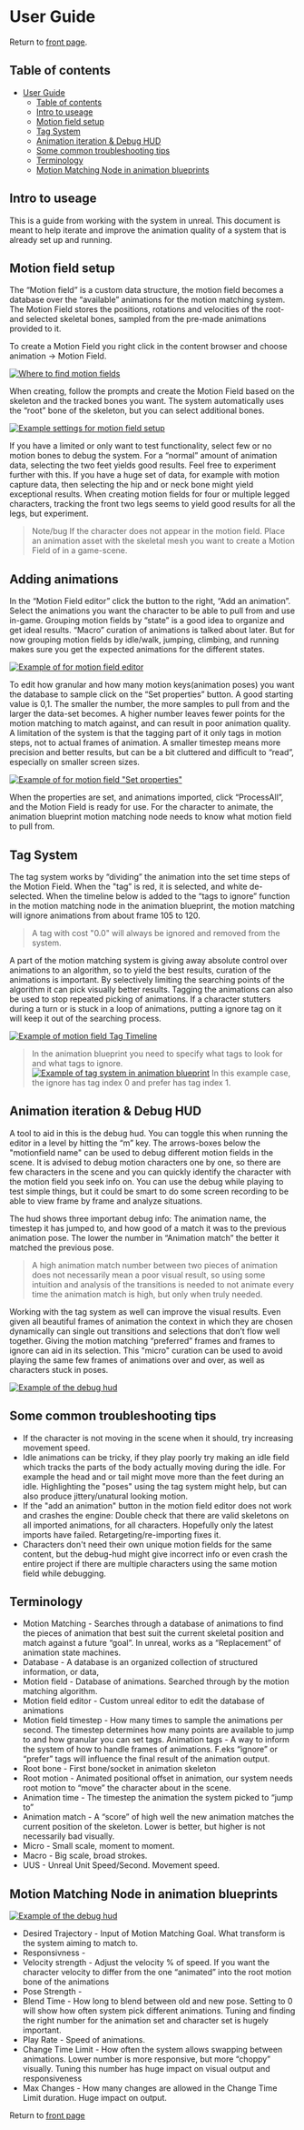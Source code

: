 # User Guide

Return to [front page](./README.md).

## Table of contents

- [User Guide](#user-guide)
  - [Table of contents](#table-of-contents)
  - [Intro to useage](#intro-to-useage)
  - [Motion field setup](#motion-field-setup)
  - [Tag System](#tag-system)
  - [Animation iteration & Debug HUD](#animation-iteration--debug-hud)
  - [Some common troubleshooting tips](#some-common-troubleshooting-tips)
  - [Terminology](#terminology)
  - [Motion Matching Node in animation blueprints](#motion-matching-node-in-animation-blueprints)

## Intro to useage

This is a guide from working with the system in unreal. This document is meant to help iterate and improve the animation quality of a system that is already set up and running.

## Motion field setup

The “Motion field” is a custom data structure, the motion field becomes a database over the “available” animations for the motion matching system. The Motion Field stores the positions, rotations and velocities of the root- and selected skeletal bones, sampled from the pre-made animations provided to it.

To create a Motion Field you right click in the content browser and choose animation -> Motion Field.

[![Where to find motion fields](./SetupPictures/MotionFieldSetup.png)](https://gautersamuelsen.github.io/MotionMatching-Documentation/SetupPictures/MotionFieldSetup.png)

When creating, follow the prompts and create the Motion Field based on the skeleton and the tracked bones you want. The system automatically uses the “root” bone of the skeleton, but you can select additional bones.

[![Example settings for motion field setup](./SetupPictures/MotionFieldSettings.png)](https://gautersamuelsen.github.io/MotionMatching-Documentation/SetupPictures/MotionFieldSettings.png)

If you have a limited or only want to test functionality, select few or no motion bones to debug the system.
For a “normal” amount of animation data, selecting the two feet yields good results.
Feel free to experiment further with this. If you have a huge set of data, for example with motion capture data, then selecting the hip and or neck bone might yield exceptional results.
When creating motion fields for four or multiple legged characters, tracking the front two legs seems to yield good results for all the legs, but experiment.

> Note/bug
> If the character does not appear in the motion field. Place an animation asset with the skeletal mesh you want to create a Motion Field of in a game-scene.

## Adding animations

In the “Motion Field editor” click the button to the right, “Add an animation”. Select the animations you want the character to be able to pull from and use in-game. Grouping motion fields by “state” is a good idea to organize and get ideal results. “Macro” curation of animations is talked about later. But for now grouping motion fields by idle/walk, jumping, climbing, and running makes sure you get the expected animations for the different states.

[![Example of for motion field editor](./SetupPictures/AddAnimation.png)](https://gautersamuelsen.github.io/MotionMatching-Documentation/SetupPictures/AddAnimation.png)

To edit how granular and how many motion keys(animation poses) you want the database to sample click on the “Set properties” button. A good starting value is 0,1. The smaller the number, the more samples to pull from and the larger the data-set becomes. A higher number leaves fewer points for the motion matching to match against, and can result in poor animation quality.
A limitation of the system is that the tagging part of it only tags in motion steps, not to actual frames of animation. A smaller timestep means more precision and better results, but can be a bit cluttered and difficult to “read”, especially on smaller screen sizes.

[![Example of for motion field "Set properties"](./SetupPictures/SetProperties.png)](https://gautersamuelsen.github.io/MotionMatching-Documentation/SetupPictures/SetProperties.png)

When the properties are set, and animations imported, click “ProcessAll”, and the Motion Field is ready for use. For the character to animate, the animation blueprint motion matching node needs to know what motion field to pull from.

## Tag System

The tag system works by “dividing” the animation into the set time steps of the Motion Field. When the "tag” is red, it is selected, and white de-selected. When the timeline below is added to the “tags to ignore” function in the motion matching node in the animation blueprint, the motion matching will ignore animations from about frame 105 to 120.

> A tag with cost "0.0" will always be ignored and removed from the system. 

A part of the motion matching system is giving away absolute control over animations to an algorithm, so to yield the best results, curation of the animations is important. By selectively limiting the searching points of the algorithm it can pick visually better results. Tagging the animations can also be used to stop repeated picking of animations. If a character stutters during a turn or is stuck in a loop of animations, putting a ignore tag on it will keep it out of the searching process.

[![Example of motion field Tag Timeline](./UsePictures/TagTimeline.png)](https://gautersamuelsen.github.io/MotionMatching-Documentation/UsePictures/TagTimeline.png)

> In the animation blueprint you need to specify what tags to look for and what tags to ignore.
> [![Example of tag system in animation blueprint](./UsePictures/SpecifyTags.png)](https://gautersamuelsen.github.io/MotionMatching-Documentation/UsePictures/SpecifyTags.png)
> In this example case, the ignore has tag index 0 and prefer has tag index 1.

## Animation iteration & Debug HUD

A tool to aid in this is the debug hud. You can toggle this when running the editor in a level by hitting the “m” key. The arrows-boxes below the "motionfield name" can be used to debug different motion fields in the scene. It is advised to debug motion characters one by one, so there are few characters in the scene and you can quickly identify the character with the motion field you seek info on. You can use the debug while playing to test simple things, but it could be smart to do some screen recording to be able to view frame by frame and analyze situations.

The hud shows three important debug info: The animation name, the timestep it has jumped to, and how good of a match it was to the previous animation pose. The lower the number in “Animation match” the better it matched the previous pose.

> A high animation match number between two pieces of animation does not necessarily mean a poor visual result, so using some intuition and analysis of the transitions is needed to not animate every time the animation match is high, but only when truly needed.

Working with the tag system as well can improve the visual results. Even given all beautiful frames of animation the context in which they are chosen dynamically can single out transitions and selections that don’t flow well together. Giving the motion matching “preferred” frames and frames to ignore can aid in its selection. This "micro" curation can be used to avoid playing the same few frames of animations over and over, as well as characters stuck in poses.

[![Example of the debug hud](./UsePictures/DebugHUD.png)](https://gautersamuelsen.github.io/MotionMatching-Documentation/UsePictures/DebugHUD.png)

## Some common troubleshooting tips

- If the character is not moving in the scene when it should, try increasing movement speed.
- Idle animations can be tricky, if they play poorly try making an idle field which tracks the parts of the body actually moving during the idle. For example the head and or tail might move more than the feet during an idle. Highlighting the "poses" using the tag system might help, but can also produce jittery/unatural looking motion.
- If the "add an animation" button in the motion field editor does not work and crashes the engine: Double check that there are valid skeletons on all imported animations, for all characters. Hopefully only the latest imports have failed. Retargeting/re-importing fixes it.
- Characters don't need their own unique motion fields for the same content, but the debug-hud might give incorrect info or even crash the entire project if there are multiple characters using the same motion field while debugging.

## Terminology

- Motion Matching - Searches through a database of animations to find the pieces of animation that best suit the current skeletal position and match against a future “goal”. In unreal, works as a “Replacement” of animation state machines.
- Database - A database is an organized collection of structured information, or data,
- Motion field - Database of animations. Searched through by the motion matching algorithm.
- Motion field editor - Custom unreal editor to edit the database of animations
- Motion field timestep - How many times to sample the animations per second. The timestep determines how many points are available to jump to and how granular you can set tags.
Animation tags - A way to inform the system of how to handle frames of animations. F.eks “ignore” or “prefer” tags will influence the final result of the animation output.
- Root bone - First bone/socket in animation skeleton
- Root motion - Animated positional offset in animation, our system needs root motion to “move” the character about in the scene.
- Animation time - The timestep the animation the system picked to “jump to”
- Animation match - A “score” of high well the new animation matches the current position of the skeleton. Lower is better, but higher is not necessarily bad visually.
- Micro - Small scale, moment to moment.
- Macro - Big scale, broad strokes.
- UUS - Unreal Unit Speed/Second. Movement speed.

## Motion Matching Node in animation blueprints

[![Example of the debug hud](./UsePictures/MotionMatchingNode.png)](https://gautersamuelsen.github.io/MotionMatching-Documentation/UsePictures/MotionMatchingNode.png)

- Desired Trajectory - Input of Motion Matching Goal. What transform is the system aiming to match to.
- Responsivness -
- Velocity strength - Adjust the velocity % of speed. If you want the character velocity to differ from the one “animated” into the root motion bone of the animations
- Pose Strength -
- Blend Time - How long to blend between old and new pose. Setting to 0 will show how often system pick different animations. Tuning and finding the right number for the animation set and character set is hugely important.
- Play Rate - Speed of animations.
- Change Time Limit - How often the system allows swapping between animations. Lower number is more responsive, but more “choppy” visually. Tuning this number has huge impact on visual output and responsiveness
- Max Changes - How many changes are allowed in the Change Time Limit duration. Huge impact on output.

Return to [front page](./README.md)
